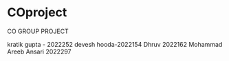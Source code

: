 # COproject
CO GROUP PROJECT

kratik gupta - 2022252
devesh hooda-2022154
Dhruv
2022162
Mohammad Areeb Ansari 2022297
